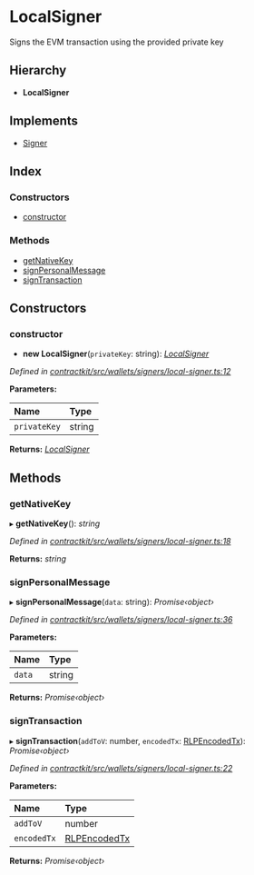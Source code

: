 # LocalSigner

Signs the EVM transaction using the provided private key

## Hierarchy

* **LocalSigner**

## Implements

* [Signer](../interfaces/_wallets_signers_signer_.signer.md)

## Index

### Constructors

* [constructor](_wallets_signers_local_signer_.localsigner.md#constructor)

### Methods

* [getNativeKey](_wallets_signers_local_signer_.localsigner.md#getnativekey)
* [signPersonalMessage](_wallets_signers_local_signer_.localsigner.md#signpersonalmessage)
* [signTransaction](_wallets_signers_local_signer_.localsigner.md#signtransaction)

## Constructors

### constructor

+ **new LocalSigner**\(`privateKey`: string\): [_LocalSigner_](_wallets_signers_local_signer_.localsigner.md)

_Defined in_ [_contractkit/src/wallets/signers/local-signer.ts:12_](https://github.com/celo-org/celo-monorepo/blob/master/packages/contractkit/src/wallets/signers/local-signer.ts#L12)

**Parameters:**

| Name | Type |
| :--- | :--- |
| `privateKey` | string |

**Returns:** [_LocalSigner_](_wallets_signers_local_signer_.localsigner.md)

## Methods

### getNativeKey

▸ **getNativeKey**\(\): _string_

_Defined in_ [_contractkit/src/wallets/signers/local-signer.ts:18_](https://github.com/celo-org/celo-monorepo/blob/master/packages/contractkit/src/wallets/signers/local-signer.ts#L18)

**Returns:** _string_

### signPersonalMessage

▸ **signPersonalMessage**\(`data`: string\): _Promise‹object›_

_Defined in_ [_contractkit/src/wallets/signers/local-signer.ts:36_](https://github.com/celo-org/celo-monorepo/blob/master/packages/contractkit/src/wallets/signers/local-signer.ts#L36)

**Parameters:**

| Name | Type |
| :--- | :--- |
| `data` | string |

**Returns:** _Promise‹object›_

### signTransaction

▸ **signTransaction**\(`addToV`: number, `encodedTx`: [RLPEncodedTx](../interfaces/_utils_signing_utils_.rlpencodedtx.md)\): _Promise‹object›_

_Defined in_ [_contractkit/src/wallets/signers/local-signer.ts:22_](https://github.com/celo-org/celo-monorepo/blob/master/packages/contractkit/src/wallets/signers/local-signer.ts#L22)

**Parameters:**

| Name | Type |
| :--- | :--- |
| `addToV` | number |
| `encodedTx` | [RLPEncodedTx](../interfaces/_utils_signing_utils_.rlpencodedtx.md) |

**Returns:** _Promise‹object›_

